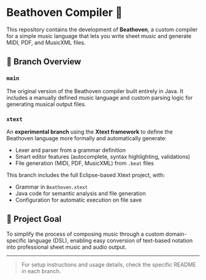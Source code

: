 # Beathoven Compiler 🎵

This repository contains the development of **Beathoven**, a custom compiler for a simple music language that lets you write sheet music and generate MIDI, PDF, and MusicXML files.

## 🧠 Branch Overview

### `main`
The original version of the Beathoven compiler built entirely in Java. It includes a manually defined music language and custom parsing logic for generating musical output files.

### `xtext`
An **experimental branch** using the **Xtext framework** to define the Beathoven language more formally and automatically generate:
- Lexer and parser from a grammar definition
- Smart editor features (autocomplete, syntax highlighting, validations)
- File generation (MIDI, PDF, MusicXML) from `.beat` files

This branch includes the full Eclipse-based Xtext project, with:
- Grammar in `Beathoven.xtext`
- Java code for semantic analysis and file generation
- Configuration for automatic execution on file save

## 🚀 Project Goal

To simplify the process of composing music through a custom domain-specific language (DSL), enabling easy conversion of text-based notation into professional sheet music and audio output.

---

> For setup instructions and usage details, check the specific README in each branch.
